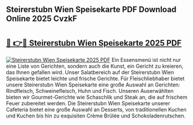 ## Steirerstubn Wien Speisekarte PDF Download Online 2025 CvzkF

# <h2><a href="http://gcc3rhl.nevu.top/?p=Steirerstubn+Wien+Speisekarte">🔗 👉🔴 Steirerstubn Wien Speisekarte 2025 PDF</a></h2>

[![Steirerstubn Wien Speisekarte 2025 PDF](https://i.imgur.com/dBaPXMq.png)](http://gcc3rhl.nevu.top/?p=Steirerstubn+Wien+Speisekarte)
Ein Essensmenü ist nicht nur eine Liste von Gerichten, sondern auch die Kunst, ein Gericht zu kreieren, das Ihnen gefallen wird. Unser Salatbereich auf der Steirerstubn Wien Speisekarte bietet leichte und frische Gerichte. Für Fleischliebhaber bietet unsere Steirerstubn Wien Speisekarte eine große Auswahl an Gerichten: Rindfleisch, Schweinefleisch, Huhn und Fisch. Unseren Auserwählten bieten wir Gourmet-Gerichte wie Schaschlik und Steak an, die auf frischem Feuer zubereitet werden. Die Steirerstubn Wien Speisekarte unserer Cafeteria bietet eine große Auswahl an Desserts, von traditionellen Kuchen und Kuchen bis hin zu exquisiten Crème Brûlée und Schokoladenrutschen.
